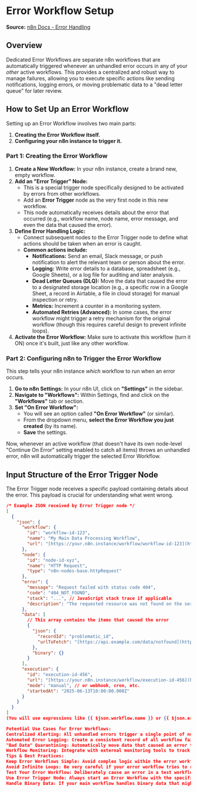 # Error Workflow Setup

**Source:** [n8n Docs - Error Handling](https://docs.n8n.io/integrations/error-handling/)

## Overview
Dedicated Error Workflows are separate n8n workflows that are automatically triggered whenever an unhandled error occurs in any of your *other* active workflows. This provides a centralized and robust way to manage failures, allowing you to execute specific actions like sending notifications, logging errors, or moving problematic data to a "dead letter queue" for later review.

## How to Set Up an Error Workflow

Setting up an Error Workflow involves two main parts:

1.  **Creating the Error Workflow itself.**
2.  **Configuring your n8n instance to trigger it.**

### Part 1: Creating the Error Workflow

1.  **Create a New Workflow:** In your n8n instance, create a brand new, empty workflow.
2.  **Add an "Error Trigger" Node:**
    * This is a special trigger node specifically designed to be activated by errors from other workflows.
    * Add an **Error Trigger** node as the very first node in this new workflow.
    * This node automatically receives details about the error that occurred (e.g., workflow name, node name, error message, and even the data that caused the error).
3.  **Define Error Handling Logic:**
    * Connect subsequent nodes to the Error Trigger node to define what actions should be taken when an error is caught.
    * **Common actions include:**
        * **Notifications:** Send an email, Slack message, or push notification to alert the relevant team or person about the error.
        * **Logging:** Write error details to a database, spreadsheet (e.g., Google Sheets), or a log file for auditing and later analysis.
        * **Dead Letter Queues (DLQ):** Move the data that caused the error to a designated storage location (e.g., a specific row in a Google Sheet, a record in Airtable, a file in cloud storage) for manual inspection or retry.
        * **Metrics:** Increment a counter in a monitoring system.
        * **Automated Retries (Advanced):** In some cases, the error workflow might trigger a retry mechanism for the original workflow (though this requires careful design to prevent infinite loops).
4.  **Activate the Error Workflow:** Make sure to activate this workflow (turn it ON) once it's built, just like any other workflow.

### Part 2: Configuring n8n to Trigger the Error Workflow

This step tells your n8n instance *which* workflow to run when an error occurs.

1.  **Go to n8n Settings:** In your n8n UI, click on **"Settings"** in the sidebar.
2.  **Navigate to "Workflows":** Within Settings, find and click on the **"Workflows"** tab or section.
3.  **Set "On Error Workflow":**
    * You will see an option called **"On Error Workflow"** (or similar).
    * From the dropdown menu, **select the Error Workflow you just created** (by its name).
    * **Save** the settings.

Now, whenever an active workflow (that doesn't have its own node-level "Continue On Error" setting enabled to catch all items) throws an unhandled error, n8n will automatically trigger the selected Error Workflow.

## Input Structure of the Error Trigger Node

The Error Trigger node receives a specific payload containing details about the error. This payload is crucial for understanding what went wrong.

```json
/* Example JSON received by Error Trigger node */
[
  {
    "json": {
      "workflow": {
        "id": "workflow-id-123",
        "name": "My Main Data Processing Workflow",
        "url": "[https://your.n8n.instance/workflow/workflow-id-123](https://your.n8n.instance/workflow/workflow-id-123)"
      },
      "node": {
        "id": "node-id-xyz",
        "name": "HTTP Request",
        "type": "n8n-nodes-base.httpRequest"
      },
      "error": {
        "message": "Request failed with status code 404",
        "code": "404_NOT_FOUND",
        "stack": "...", // JavaScript stack trace if applicable
        "description": "The requested resource was not found on the server."
      },
      "data": [
        // This array contains the items that caused the error
        {
          "json": {
            "recordId": "problematic_id",
            "urlToFetch": "[https://api.example.com/data/notfound](https://api.example.com/data/notfound)"
          },
          "binary": {}
        }
      ],
      "execution": {
        "id": "execution-id-456",
        "url": "[https://your.n8n.instance/workflow/execution-id-456](https://your.n8n.instance/workflow/execution-id-456)",
        "mode": "manual", // or webhook, cron, etc.
        "startedAt": "2025-06-13T10:00:00.000Z"
      }
    }
  }
]
(You will use expressions like {{ $json.workflow.name }} or {{ $json.error.message }} in your error handling logic.)

Potential Use Cases for Error Workflows:
Centralized Alerting: All unhandled errors trigger a single point of notification.
Automated Error Logging: Create a consistent record of all workflow failures for auditing and troubleshooting.
"Bad Data" Quarantining: Automatically move data that caused an error to a holding area for manual inspection and correction.
Workflow Monitoring: Integrate with external monitoring tools to track workflow health.
Tips & Best Practices:
Keep Error Workflows Simple: Avoid complex logic within the error workflow itself to ensure it runs reliably even under stress. Focus on notification and logging.
Avoid Infinite Loops: Be very careful if your error workflow tries to re-trigger the failing workflow, as this can create an infinite loop if the error persists.
Test Your Error Workflow: Deliberately cause an error in a test workflow to ensure your Error Workflow triggers and functions as expected.
Use Error Trigger Node: Always start an Error Workflow with the specific Error Trigger node.
Handle Binary Data: If your main workflow handles binary data that might cause errors, ensure your Error Workflow is capable of receiving and logging/storing that binary data.